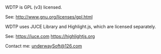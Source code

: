 ﻿WDTP is GPL (v3) licensed.

See: http://www.gnu.org/licenses/gpl.html

WDTP uses JUCE Library and Highlight.js, which are licensed separately. 

See: https://juce.com  https://highlightjs.org 

Contact me: underwaySoft@126.com
